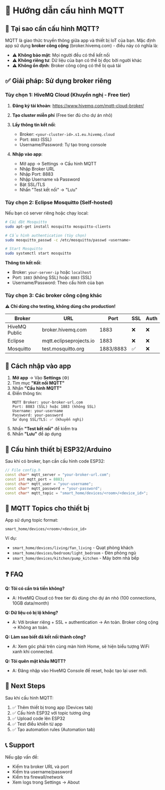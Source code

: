 # 📡 Hướng dẫn cấu hình MQTT

## 🎯 Tại sao cần cấu hình MQTT?

MQTT là giao thức truyền thông giữa app và thiết bị IoT của bạn. Mặc định app sử dụng **broker công cộng** (broker.hivemq.com) - điều này có nghĩa là:

- ⚠️ **Không bảo mật**: Mọi người đều có thể kết nối
- ⚠️ **Không riêng tư**: Dữ liệu của bạn có thể bị đọc bởi người khác
- ⚠️ **Không ổn định**: Broker công cộng có thể bị quá tải

## ✅ Giải pháp: Sử dụng broker riêng

### Tùy chọn 1: HiveMQ Cloud (Khuyến nghị - Free tier)

1. **Đăng ký tài khoản**: https://www.hivemq.com/mqtt-cloud-broker/
2. **Tạo cluster miễn phí** (Free tier đủ cho dự án nhỏ)
3. **Lấy thông tin kết nối**:
   - Broker: `<your-cluster-id>.s1.eu.hivemq.cloud`
   - Port: `8883` (SSL)
   - Username/Password: Tự tạo trong console

4. **Nhập vào app**:
   - Mở app → Settings → Cấu hình MQTT
   - Nhập Broker URL
   - Nhập Port: 8883
   - Nhập Username và Password
   - Bật SSL/TLS
   - Nhấn "Test kết nối" → "Lưu"

### Tùy chọn 2: Eclipse Mosquitto (Self-hosted)

Nếu bạn có server riêng hoặc chạy local:

```bash
# Cài đặt Mosquitto
sudo apt-get install mosquitto mosquitto-clients

# Cấu hình authentication (tùy chọn)
sudo mosquitto_passwd -c /etc/mosquitto/passwd <username>

# Start Mosquitto
sudo systemctl start mosquitto
```

**Thông tin kết nối**:
- Broker: `your-server-ip` hoặc `localhost`
- Port: `1883` (không SSL) hoặc `8883` (SSL)
- Username/Password: Theo cấu hình của bạn

### Tùy chọn 3: Các broker công cộng khác

**⚠️ Chỉ dùng cho testing, không dùng cho production!**

| Broker | URL | Port | SSL | Auth |
|--------|-----|------|-----|------|
| HiveMQ Public | broker.hivemq.com | 1883 | ❌ | ❌ |
| Eclipse | mqtt.eclipseprojects.io | 1883 | ❌ | ❌ |
| Mosquitto | test.mosquitto.org | 1883/8883 | ✅ | ❌ |

## 🔧 Cách nhập vào app

1. **Mở app** → Vào **Settings** (⚙️)
2. Tìm mục **"Kết nối MQTT"**
3. Nhấn **"Cấu hình MQTT"**
4. Điền thông tin:
   ```
   MQTT Broker: your-broker-url.com
   Port: 8883 (SSL) hoặc 1883 (không SSL)
   Username: your-username
   Password: your-password
   Sử dụng SSL/TLS: ✅ (khuyến nghị)
   ```
5. Nhấn **"Test kết nối"** để kiểm tra
6. Nhấn **"Lưu"** để áp dụng

## 📱 Cấu hình thiết bị ESP32/Arduino

Sau khi có broker, bạn cần cấu hình code ESP32:

```cpp
// File config.h
const char* mqtt_server = "your-broker-url.com";
const int mqtt_port = 8883;
const char* mqtt_user = "your-username";
const char* mqtt_password = "your-password";
const char* mqtt_topic = "smart_home/devices/<room>/<device_id>";
```

## 🎯 MQTT Topics cho thiết bị

App sử dụng topic format:
```
smart_home/devices/<room>/<device_id>
```

Ví dụ:
- `smart_home/devices/living/fan_living` - Quạt phòng khách
- `smart_home/devices/bedroom/light_bedroom` - Đèn phòng ngủ
- `smart_home/devices/kitchen/pump_kitchen` - Máy bơm nhà bếp

## ❓ FAQ

**Q: Tôi có cần trả tiền không?**
- A: HiveMQ Cloud có free tier đủ dùng cho dự án nhỏ (100 connections, 10GB data/month)

**Q: Dữ liệu có bị lộ không?**
- A: Với broker riêng + SSL + authentication → An toàn. Broker công cộng → Không an toàn.

**Q: Làm sao biết đã kết nối thành công?**
- A: Xem góc phải trên cùng màn hình Home, sẽ hiện biểu tượng WiFi xanh khi connected.

**Q: Tôi quên mật khẩu MQTT?**
- A: Đăng nhập vào HiveMQ Console để reset, hoặc tạo lại user mới.

## 🚀 Next Steps

Sau khi cấu hình MQTT:
1. ✅ Thêm thiết bị trong app (Devices tab)
2. ✅ Cấu hình ESP32 với topic tương ứng
3. ✅ Upload code lên ESP32
4. ✅ Test điều khiển từ app
5. ✅ Tạo automation rules (Automation tab)

## 📞 Support

Nếu gặp vấn đề:
- Kiểm tra broker URL và port
- Kiểm tra username/password
- Kiểm tra firewall/network
- Xem logs trong Settings → About
